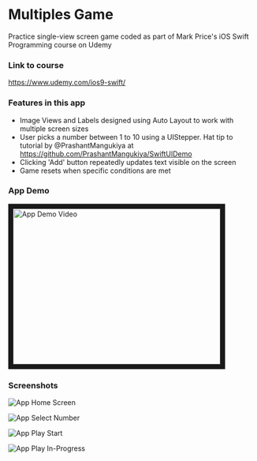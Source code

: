 # Multiples Game
Practice single-view screen game coded as part of Mark Price's iOS Swift Programming course on Udemy

### Link to course

https://www.udemy.com/ios9-swift/

### Features in this app

- Image Views and Labels designed using Auto Layout to work with multiple screen sizes
- User picks a number between 1 to 10 using a UIStepper. Hat tip to tutorial by @PrashantMangukiya at https://github.com/PrashantMangukiya/SwiftUIDemo
- Clicking 'Add' button repeatedly updates text visible on the screen
- Game resets when specific conditions are met

### App Demo

<a href="http://www.youtube.com/watch?feature=player_embedded&v=_wupNXvM0SA" target="_blank"><img src="http://img.youtube.com/vi/_wupNXvM0SA/0.jpg" alt="App Demo Video" width="420" height="315" border="10" /></a>

### Screenshots

![App Home Screen](https://raw.githubusercontent.com/aannasw/multiplesGame/master/Multiples/Assets.xcassets/app_homescreen.imageset/app_homescreen.png)

![App Select Number](https://raw.githubusercontent.com/aannasw/multiplesGame/master/Multiples/Assets.xcassets/app_homescreen_picked.imageset/app_homescreen_picked.png)

![App Play Start](https://raw.githubusercontent.com/aannasw/multiplesGame/master/Multiples/Assets.xcassets/app_play_start.imageset/app_play_start.png)

![App Play In-Progress](https://raw.githubusercontent.com/aannasw/multiplesGame/master/Multiples/Assets.xcassets/app_play_inprogress.imageset/app_play_inprogress.png)
